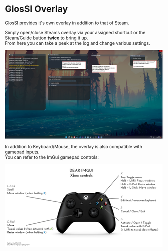 ---
---

# GlosSI Overlay

GlosSI provides it's own overlay in addition to that of Steam.  

Simply open/close Steams overlay via your assigned shortcut or the Steam/Guide button **twice** to bring it up.  
From here you can take a peek at the log and change various settings.

![GlosSI overlay screenshot](./glossi_overlay.png)

In addition to Keyboard/Mouse, the overlay is also compatible with gamepad inputs.  
You can refer to the ImGui gamepad controls:  

![ImGui controls](./imgui_controls_v6_Xbox.png)
